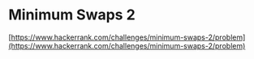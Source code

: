 # Minimum Swaps 2

[https://www.hackerrank.com/challenges/minimum-swaps-2/problem](https://www.hackerrank.com/challenges/minimum-swaps-2/problem)
